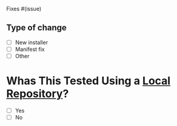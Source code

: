 Fixes #(issue)

## Type of change
- [ ] New installer
- [ ] Manifest fix
- [ ] Other

# Whas This Tested Using a [Local Repository](https://maintainers.usebottles.com/Testing)?
- [ ] Yes
- [ ] No
